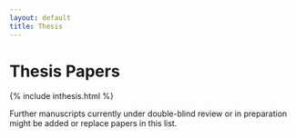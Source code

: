 ```yaml
---
layout: default
title: Thesis
---
```


# Thesis Papers

{% include inthesis.html %}

Further manuscripts currently under double-blind review or in
preparation might be added or replace papers in this list.